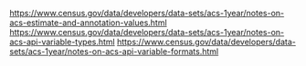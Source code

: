 https://www.census.gov/data/developers/data-sets/acs-1year/notes-on-acs-estimate-and-annotation-values.html
https://www.census.gov/data/developers/data-sets/acs-1year/notes-on-acs-api-variable-types.html
https://www.census.gov/data/developers/data-sets/acs-1year/notes-on-acs-api-variable-formats.html

